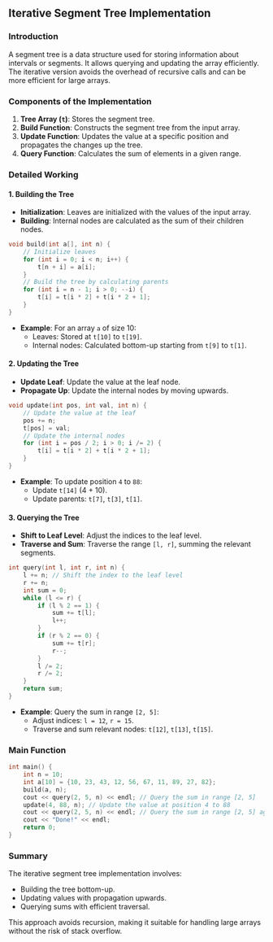 ## Iterative Segment Tree Implementation

### Introduction

A segment tree is a data structure used for storing information about intervals or segments. It allows querying and updating the array efficiently. The iterative version avoids the overhead of recursive calls and can be more efficient for large arrays.

### Components of the Implementation

1. **Tree Array (`t`)**: Stores the segment tree.
2. **Build Function**: Constructs the segment tree from the input array.
3. **Update Function**: Updates the value at a specific position and propagates the changes up the tree.
4. **Query Function**: Calculates the sum of elements in a given range.

### Detailed Working

#### 1. Building the Tree

- **Initialization**: Leaves are initialized with the values of the input array.
- **Building**: Internal nodes are calculated as the sum of their children nodes.

```cpp
void build(int a[], int n) {
    // Initialize leaves
    for (int i = 0; i < n; i++) {
        t[n + i] = a[i];
    }
    // Build the tree by calculating parents
    for (int i = n - 1; i > 0; --i) {
        t[i] = t[i * 2] + t[i * 2 + 1];
    }
}
```

- **Example**: For an array `a` of size 10:
  - Leaves: Stored at `t[10]` to `t[19]`.
  - Internal nodes: Calculated bottom-up starting from `t[9]` to `t[1]`.

#### 2. Updating the Tree

- **Update Leaf**: Update the value at the leaf node.
- **Propagate Up**: Update the internal nodes by moving upwards.

```cpp
void update(int pos, int val, int n) {
    // Update the value at the leaf
    pos += n;
    t[pos] = val;
    // Update the internal nodes
    for (int i = pos / 2; i > 0; i /= 2) {
        t[i] = t[i * 2] + t[i * 2 + 1];
    }
}
```

- **Example**: To update position `4` to `88`:
  - Update `t[14]` (4 + 10).
  - Update parents: `t[7]`, `t[3]`, `t[1]`.

#### 3. Querying the Tree

- **Shift to Leaf Level**: Adjust the indices to the leaf level.
- **Traverse and Sum**: Traverse the range `[l, r]`, summing the relevant segments.

```cpp
int query(int l, int r, int n) {
    l += n; // Shift the index to the leaf level
    r += n;
    int sum = 0;
    while (l <= r) {
        if (l % 2 == 1) {
            sum += t[l];
            l++;
        }
        if (r % 2 == 0) {
            sum += t[r];
            r--;
        }
        l /= 2;
        r /= 2;
    }
    return sum;
}
```

- **Example**: Query the sum in range `[2, 5]`:
  - Adjust indices: `l = 12`, `r = 15`.
  - Traverse and sum relevant nodes: `t[12]`, `t[13]`, `t[15]`.

### Main Function

```cpp
int main() {
    int n = 10;
    int a[10] = {10, 23, 43, 12, 56, 67, 11, 89, 27, 82};
    build(a, n);
    cout << query(2, 5, n) << endl; // Query the sum in range [2, 5]
    update(4, 88, n); // Update the value at position 4 to 88
    cout << query(2, 5, n) << endl; // Query the sum in range [2, 5] again
    cout << "Done!" << endl;
    return 0;
}
```

### Summary

The iterative segment tree implementation involves:
- Building the tree bottom-up.
- Updating values with propagation upwards.
- Querying sums with efficient traversal.

This approach avoids recursion, making it suitable for handling large arrays without the risk of stack overflow.